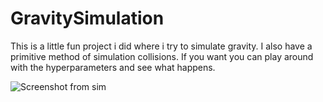 # GravitySimulation

<p>This is a little fun project i did where i try to simulate gravity. I also have a primitive method of simulation collisions. If you want you can play around with the hyperparameters and see what happens. </p>

![Screenshot from sim](https://prnt.sc/kqxx0i)